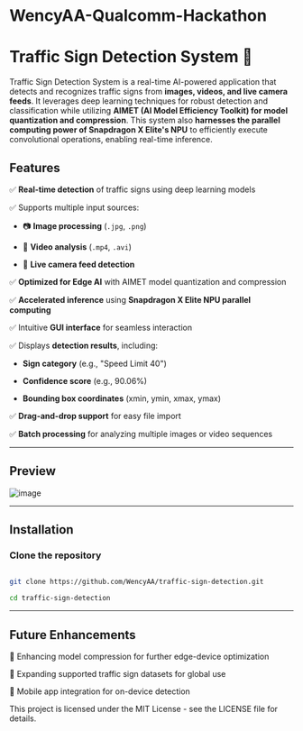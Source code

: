 # WencyAA-Qualcomm-Hackathon

# Traffic Sign Detection System 🚦  
 
Traffic Sign Detection System is a real-time AI-powered application that detects and recognizes traffic signs from **images, videos, and live camera feeds**. It leverages deep learning techniques for robust detection and classification while utilizing **AIMET (AI Model Efficiency Toolkit) for model quantization and compression**. This system also **harnesses the parallel computing power of Snapdragon X Elite's NPU** to efficiently execute convolutional operations, enabling real-time inference.
 
## **Features**  

✅ **Real-time detection** of traffic signs using deep learning models  

✅ Supports multiple input sources:  

   - 📷 **Image processing** (`.jpg`, `.png`)  

   - 🎥 **Video analysis** (`.mp4`, `.avi`)  

   - 📡 **Live camera feed detection**  

✅ **Optimized for Edge AI** with AIMET model quantization and compression  

✅ **Accelerated inference** using **Snapdragon X Elite NPU parallel computing**  

✅ Intuitive **GUI interface** for seamless interaction  

✅ Displays **detection results**, including:  

   - **Sign category** (e.g., "Speed Limit 40")  

   - **Confidence score** (e.g., 90.06%)  

   - **Bounding box coordinates** (xmin, ymin, xmax, ymax)  

✅ **Drag-and-drop support** for easy file import  

✅ **Batch processing** for analyzing multiple images or video sequences  
 
---
 
## **Preview**  
 ![image](https://github.com/user-attachments/assets/603fa217-dc29-42a7-9124-3661d2d34829)


---
 
## **Installation**  

### **Clone the repository**  

```sh

git clone https://github.com/WencyAA/traffic-sign-detection.git

cd traffic-sign-detection
```

 
--- 
## **Future Enhancements**  
  
🚀 Enhancing model compression for further edge-device optimization

🚀 Expanding supported traffic sign datasets for global use

🚀 Mobile app integration for on-device detection

This project is licensed under the MIT License - see the LICENSE file for details.


 
